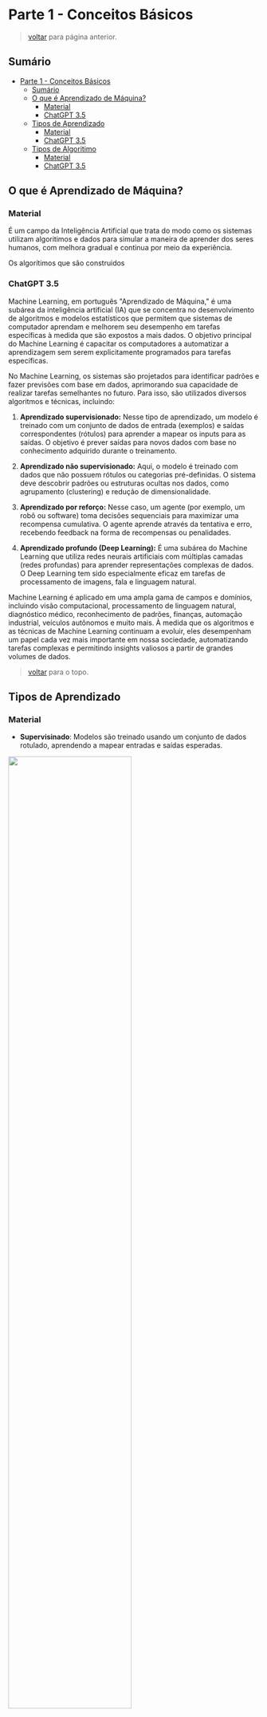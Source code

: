 <!-- markdownlint-disable MD024 -->
<!-- markdownlint-disable MD033 -->

# Parte 1 - Conceitos Básicos

> [voltar](./notes.md) para página anterior.

## Sumário

- [Parte 1 - Conceitos Básicos](#parte-1---conceitos-básicos)
  - [Sumário](#sumário)
  - [O que é Aprendizado de Máquina?](#o-que-é-aprendizado-de-máquina)
    - [Material](#material)
    - [ChatGPT 3.5](#chatgpt-35)
  - [Tipos de Aprendizado](#tipos-de-aprendizado)
    - [Material](#material-1)
    - [ChatGPT 3.5](#chatgpt-35-1)
  - [Tipos de Algoritimo](#tipos-de-algoritimo)
    - [Material](#material-2)
    - [ChatGPT 3.5](#chatgpt-35-2)

## O que é Aprendizado de Máquina?

### Material

É um campo da Inteligência Artificial que trata do modo como os sistemas utilizam algoritimos e dados para simular a maneira de aprender dos seres humanos, com melhora gradual e continua por meio da experiência.

Os algorítimos que são construidos

### ChatGPT 3.5

Machine Learning, em português "Aprendizado de Máquina," é uma subárea da inteligência artificial (IA) que se concentra no desenvolvimento de algoritmos e modelos estatísticos que permitem que sistemas de computador aprendam e melhorem seu desempenho em tarefas específicas à medida que são expostos a mais dados. O objetivo principal do Machine Learning é capacitar os computadores a automatizar a aprendizagem sem serem explicitamente programados para tarefas específicas.

No Machine Learning, os sistemas são projetados para identificar padrões e fazer previsões com base em dados, aprimorando sua capacidade de realizar tarefas semelhantes no futuro. Para isso, são utilizados diversos algoritmos e técnicas, incluindo:

1. **Aprendizado supervisionado:** Nesse tipo de aprendizado, um modelo é treinado com um conjunto de dados de entrada (exemplos) e saídas correspondentes (rótulos) para aprender a mapear os inputs para as saídas. O objetivo é prever saídas para novos dados com base no conhecimento adquirido durante o treinamento.

2. **Aprendizado não supervisionado:** Aqui, o modelo é treinado com dados que não possuem rótulos ou categorias pré-definidas. O sistema deve descobrir padrões ou estruturas ocultas nos dados, como agrupamento (clustering) e redução de dimensionalidade.

3. **Aprendizado por reforço:** Nesse caso, um agente (por exemplo, um robô ou software) toma decisões sequenciais para maximizar uma recompensa cumulativa. O agente aprende através da tentativa e erro, recebendo feedback na forma de recompensas ou penalidades.

4. **Aprendizado profundo (Deep Learning):** É uma subárea do Machine Learning que utiliza redes neurais artificiais com múltiplas camadas (redes profundas) para aprender representações complexas de dados. O Deep Learning tem sido especialmente eficaz em tarefas de processamento de imagens, fala e linguagem natural.

Machine Learning é aplicado em uma ampla gama de campos e domínios, incluindo visão computacional, processamento de linguagem natural, diagnóstico médico, reconhecimento de padrões, finanças, automação industrial, veículos autônomos e muito mais. À medida que os algoritmos e as técnicas de Machine Learning continuam a evoluir, eles desempenham um papel cada vez mais importante em nossa sociedade, automatizando tarefas complexas e permitindo insights valiosos a partir de grandes volumes de dados.

> [voltar](#sumário) para o topo.

## Tipos de Aprendizado

### Material

- **Supervisinado**: Modelos são treinado usando um conjunto de dados rotulado, aprendendo a mapear entradas e saídas esperadas.

<div>
  <img src="../assets/images/m5_1.png" width="70%"/>
</div>

- **Não Supervisionado**: Modelos exploram dados não rotulados para identificar padrões ou estruturas subjacentes, como agrupamentos, associações ou redução de dimensionalidade.

<div>
  <img src="../assets/images/m5_2.png" width="70%"/>
</div>

- **Semi Supervisionado**: Combina dados rotulados e não rotulados para melhorar o desenpenho o modelo, geralmente utilizando a estrutura não rotulada para aprimorar o aprendizado supervisionado.

<div>
  <img src="../assets/images/m5_3.png" width="70%"/>
</div>

- **Por Reforço**: Agentes aprendem a tomar ações em um ambiente para maximizar algum tipo de recompensa acumulativa, através de tentativa e erro.

<div>
  <img src="../assets/images/m5_4.png" width="70%"/>
</div>

### ChatGPT 3.5

Existem três tipos principais de aprendizado em Machine Learning: aprendizado supervisionado, aprendizado não supervisionado e aprendizado por reforço. Cada um deles aborda a tarefa de aprendizado de maneira diferente. Aqui estão esses tipos em detalhes:

1. **Aprendizado Supervisionado:**
   - No aprendizado supervisionado, o modelo é treinado com um conjunto de dados de entrada e saída correspondente, onde os pares de entrada e saída são rotulados.
   - O objetivo é aprender uma função que mapeie os dados de entrada para os rótulos de saída.
   - Durante o treinamento, o modelo ajusta seus parâmetros com base na comparação entre as previsões feitas e os rótulos reais.
   - Após o treinamento, o modelo pode ser usado para fazer previsões em novos dados.
   - Exemplos de tarefas de aprendizado supervisionado incluem classificação (atribuir uma categoria a um dado), regressão (prever um valor contínuo), detecção de anomalias, entre outros.

2. **Aprendizado Não Supervisionado:**
   - No aprendizado não supervisionado, o modelo é treinado com um conjunto de dados de entrada, mas os dados não são rotulados com saídas correspondentes.
   - O objetivo é descobrir padrões intrínsecos nos dados, como agrupamentos (clustering) ou redução de dimensionalidade.
   - O aprendizado não supervisionado é frequentemente usado para explorar a estrutura oculta nos dados e identificar relações ou grupos naturais.
   - Exemplos de tarefas de aprendizado não supervisionado incluem agrupamento de documentos, análise de componentes principais (PCA), e redução de dimensionalidade.

3. **Aprendizado por Reforço:**
   - No aprendizado por reforço, um agente toma decisões sequenciais em um ambiente para maximizar uma recompensa cumulativa ao longo do tempo.
   - O agente aprende a tomar ações com base em tentativa e erro, recebendo feedback na forma de recompensas positivas ou penalidades negativas.
   - O objetivo é encontrar uma política de ação que maximize a recompensa ao longo do tempo.
   - O aprendizado por reforço é frequentemente usado em tarefas de tomada de decisão, como jogos, robótica, controle de tráfego e otimização de recursos.

Além desses três tipos principais, existem outras abordagens e técnicas de aprendizado em Machine Learning, como aprendizado semi-supervisionado, aprendizado por transferência, aprendizado profundo (Deep Learning), entre outros. A escolha do tipo de aprendizado a ser usado depende da natureza da tarefa e dos dados disponíveis. Cada tipo de aprendizado tem suas próprias aplicações e desafios.

> [voltar](#sumário) para o topo.

## Tipos de Algoritimo

### Material

<div>
  <img src="../assets/images/m5_5.png" width="70%"/>
</div>

<br>

- **Modelo `scikit-learn`:** Divisão de quatro classes de algorímitmos

<div>
  <img src="../assets/images/m5_6.png" width="70%"/>
</div>

### ChatGPT 3.5

Existem diversos algoritmos de Machine Learning, cada um projetado para abordar diferentes tipos de tarefas e cenários. Alguns dos tipos mais comuns de algoritmos de Machine Learning incluem:

1. **Regressão:**
   - Algoritmos de regressão são usados para prever valores numéricos com base em dados de entrada.
   - Exemplos incluem regressão linear, regressão polinomial, regressão de árvore de decisão e regressão de floresta aleatória.

2. **Classificação:**
   - Algoritmos de classificação são usados para atribuir categorias ou rótulos a dados de entrada.
   - Exemplos incluem classificação de regressão logística, classificação de máquina de vetores de suporte (SVM), classificação de árvore de decisão e classificação de redes neurais.

3. **Clustering:**
   - Algoritmos de clustering agrupam dados não rotulados em grupos com base em suas características semelhantes.
   - Exemplos incluem k-means, agrupamento hierárquico e DBSCAN.

4. **Redução de dimensionalidade:**
   - Algoritmos de redução de dimensionalidade são usados para reduzir a complexidade dos dados, mantendo as informações essenciais.
   - Exemplos incluem Análise de Componentes Principais (PCA) e T-Distributed Stochastic Neighbor Embedding (t-SNE).

5. **Aprendizado profundo (Deep Learning):**
   - Algoritmos de aprendizado profundo são baseados em redes neurais artificiais profundas com múltiplas camadas ocultas.
   - Exemplos incluem redes neurais convolucionais (CNNs) para visão computacional, redes neurais recorrentes (RNNs) para processamento de sequências e Redes Neurais de Transformadores (Transformers) para processamento de linguagem natural.

6. **Algoritmos de Árvore de Decisão:**
   - Algoritmos de árvore de decisão são usados para tomada de decisões com base em regras condicionais.
   - Exemplos incluem Árvores de Decisão, Floresta Aleatória e Gradient Boosting.

7. **Aprendizado por Reforço:**
   - Algoritmos de aprendizado por reforço são usados para treinar agentes a tomar decisões sequenciais para maximizar recompensas.
   - Exemplos incluem Q-Learning, DDPG (Deep Deterministic Policy Gradients) e A3C (Asynchronous Advantage Actor-Critic).

8. **Aprendizado Não Supervisionado:**
   - Algoritmos de aprendizado não supervisionado exploram padrões nos dados sem a necessidade de rótulos.
   - Exemplos incluem k-means, PCA e t-SNE, como mencionados anteriormente.

9. **Aprendizado Semi-Supervisionado:**
   - Algoritmos semi-supervisionados combinam dados rotulados e não rotulados para treinar modelos.
   - Exemplos incluem métodos de propagação de rótulos e autoencoders.

Esses são apenas alguns exemplos de tipos de algoritmos de Machine Learning. A escolha do algoritmo depende da natureza da tarefa, dos dados disponíveis e dos objetivos específicos do projeto. À medida que a pesquisa em Machine Learning avança, novos algoritmos e técnicas continuam a ser desenvolvidos para lidar com uma ampla gama de desafios.

> [voltar](#sumário) para o topo.
>
> [voltar](./notes.md) a página anterior.
